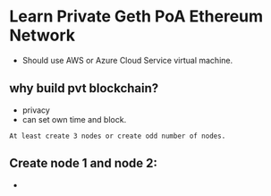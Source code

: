 # Learn Private Geth PoA Ethereum Network
- Should use AWS or Azure Cloud Service virtual machine.

## why build pvt blockchain?
- privacy 
- can set own time and block.

`At least create 3 nodes or create odd number of nodes.`

## Create node 1 and node 2:
- 
